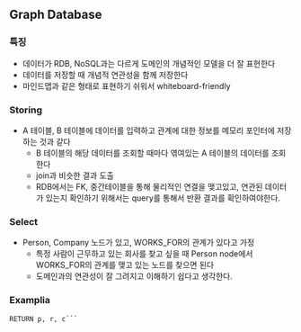 ## Graph Database

### 특징
- 데이터가 RDB, NoSQL과는 다르게 도메인의 개념적인 모델을 더 잘 표현한다
- 데이터를 저장할 때 개념적 연관성을 함께 저장한다
- 마인드맵과 같은 형태로 표현하기 쉬워서 whiteboard-friendly

### Storing
- A 테이블, B 테이블에 데이터를 입력하고 관계에 대한 정보를 메모리 포인터에 저장하는 것과 같다
  - B 테이블의 해당 데이터를 조회할 때마다 엮여있는 A 테이블의 데이터를 조회한다
  - join과 비슷한 결과 도출
  - RDB에서는 FK, 중간테이블을 통해 물리적인 연결을 맺고있고, 연관된 데이터가 있는지 확인하기 위해서는 query를 통해서 반환 결과를 확인하여야한다.

### Select
- Person, Company 노드가 있고, WORKS_FOR의 관계가 있다고 가정
  - 특정 사람이 근무하고 있는 회사를 찾고 싶을 때 Person node에서 WORKS_FOR의 관계를 맺고 있는 노드를 찾으면 된다
  - 도메인과의 연관성이 잘 그려지고 이해하기 쉽다고 생각한다.

### Examplia
```MATCH (p:Person {lastName: 'Reif'})-[r:WORKS_FOR]->(c:Company)
RETURN p, r, c```
